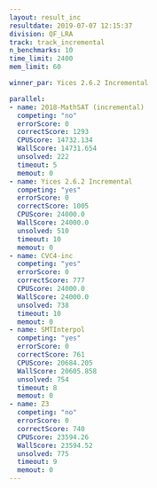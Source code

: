 ```yaml
---
layout: result_inc
resultdate: 2019-07-07 12:15:37
division: QF_LRA
track: track_incremental
n_benchmarks: 10
time_limit: 2400
mem_limit: 60

winner_par: Yices 2.6.2 Incremental

parallel:
- name: 2018-MathSAT (incremental)
  competing: "no"
  errorScore: 0
  correctScore: 1293
  CPUScore: 14732.134
  WallScore: 14731.654
  unsolved: 222
  timeout: 5
  memout: 0
- name: Yices 2.6.2 Incremental
  competing: "yes"
  errorScore: 0
  correctScore: 1005
  CPUScore: 24000.0
  WallScore: 24000.0
  unsolved: 510
  timeout: 10
  memout: 0
- name: CVC4-inc
  competing: "yes"
  errorScore: 0
  correctScore: 777
  CPUScore: 24000.0
  WallScore: 24000.0
  unsolved: 738
  timeout: 10
  memout: 0
- name: SMTInterpol
  competing: "yes"
  errorScore: 0
  correctScore: 761
  CPUScore: 20684.205
  WallScore: 20605.858
  unsolved: 754
  timeout: 8
  memout: 0
- name: Z3
  competing: "no"
  errorScore: 0
  correctScore: 740
  CPUScore: 23594.26
  WallScore: 23594.52
  unsolved: 775
  timeout: 9
  memout: 0
---
```

